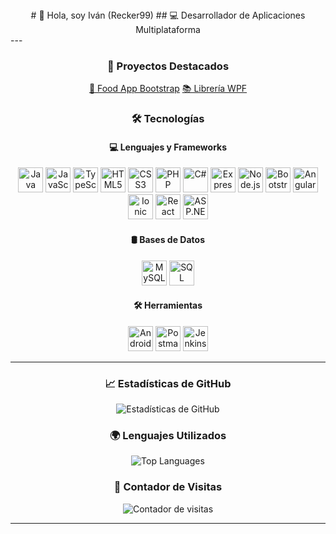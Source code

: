 <div align="center">
# 👋 Hola, soy Iván (Recker99)
## 💻 Desarrollador de Aplicaciones Multiplataforma
</div>
---

<div align="center">

### 🚀 Proyectos Destacados
 [🍔 Food App Bootstrap](https://github.com/recker99/food_app_bootstrap)
 [📚 Librería WPF](https://github.com/recker99/WPF_Library_App)

### 🛠 Tecnologías

#### 💻 Lenguajes y Frameworks
<p>
  <!-- Lenguajes -->
  <img src="https://cdn.jsdelivr.net/gh/devicons/devicon/icons/java/java-original.svg" width="40" alt="Java" />
  <img src="https://cdn.jsdelivr.net/gh/devicons/devicon/icons/javascript/javascript-original.svg" width="40" alt="JavaScript" />
  <img src="https://cdn.jsdelivr.net/gh/devicons/devicon/icons/typescript/typescript-original.svg" width="40" alt="TypeScript" />
  <img src="https://cdn.jsdelivr.net/gh/devicons/devicon/icons/html5/html5-original.svg" width="40" alt="HTML5" />
  <img src="https://cdn.jsdelivr.net/gh/devicons/devicon/icons/css3/css3-original.svg" width="40" alt="CSS3" />
  <img src="https://cdn.jsdelivr.net/gh/devicons/devicon/icons/php/php-original.svg" width="40" alt="PHP" />
  <img src="https://cdn.jsdelivr.net/gh/devicons/devicon/icons/csharp/csharp-original.svg" width="40" alt="C#" />
  
  <!-- Frameworks -->
  <img src="https://cdn.jsdelivr.net/gh/devicons/devicon/icons/express/express-original.svg" width="40" alt="Express.js" />
  <img src="https://cdn.jsdelivr.net/gh/devicons/devicon/icons/nodejs/nodejs-original.svg" width="40" alt="Node.js" />
  <img src="https://cdn.jsdelivr.net/gh/devicons/devicon/icons/bootstrap/bootstrap-original.svg" width="40" alt="Bootstrap" />
  <img src="https://cdn.jsdelivr.net/gh/devicons/devicon/icons/angularjs/angularjs-original.svg" width="40" alt="Angular" />
  <img src="https://cdn.jsdelivr.net/gh/devicons/devicon/icons/ionic/ionic-original.svg" width="40" alt="Ionic" />
  <img src="https://cdn.jsdelivr.net/gh/devicons/devicon/icons/react/react-original.svg" width="40" alt="React Native" />
  <img src="https://cdn.jsdelivr.net/gh/devicons/devicon/icons/dotnetcore/dotnetcore-original.svg" width="40" alt="ASP.NET" />
</p>

#### 🛢 Bases de Datos
<p>
  <img src="https://cdn.jsdelivr.net/gh/devicons/devicon/icons/mysql/mysql-original.svg" width="40" alt="MySQL" />
  <img src="https://cdn.jsdelivr.net/gh/devicons/devicon/icons/microsoftsqlserver/microsoftsqlserver-plain.svg" width="40" alt="SQL Server" />
</p>

#### 🛠 Herramientas
<p>
  <img src="https://cdn.jsdelivr.net/gh/devicons/devicon/icons/androidstudio/androidstudio-original.svg" width="40" alt="Android Studio" />
  <img src="https://cdn.jsdelivr.net/gh/devicons/devicon/icons/postman/postman-original.svg" width="40" alt="Postman" />
  <img src="https://cdn.jsdelivr.net/gh/devicons/devicon/icons/jenkins/jenkins-original.svg" width="40" alt="Jenkins" />
</p>

---

### 📈 Estadísticas de GitHub
![Estadísticas de GitHub](https://github-readme-stats.vercel.app/api?username=recker99&show_icons=true&theme=radical&include_all_commits=true&count_private=true)

### 🌍 Lenguajes Utilizados
![Top Languages](https://github-readme-stats.vercel.app/api/top-langs/?username=recker99&layout=compact&theme=radical)

### 👥 Contador de Visitas
![Contador de visitas](https://komarev.com/ghpvc/?username=recker99&color=brightgreen)

---

</div>
